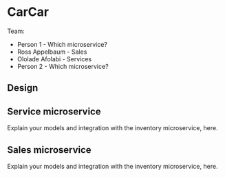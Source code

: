 # CarCar

Team:

* Person 1 - Which microservice?
* Ross Appelbaum - Sales
* Ololade Afolabi - Services
* Person 2 - Which microservice?

## Design

## Service microservice

Explain your models and integration with the inventory
microservice, here.

## Sales microservice

Explain your models and integration with the inventory
microservice, here.
